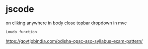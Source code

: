 # jscode
on cliking anywhere in body close topbar dropdown in mvc

<script>
        $(document).ready(function () {
            $("#body").mouseup(function (e) {
                var subject = $("#mySidenav1");
                if (e.target.id != subject.attr('id') && !subject.has(e.target).length) {
                    subject.hide();
                }
            });
        });
    </script> 
    Loudo function
   
   <script>
     var temp=0;
function myFunction() {
    var x = Math.floor((Math.random() * 6) + 1);
    document.getElementById("demo").innerHTML = "You Got " + x;
    temp=temp+x;
  document.getElementById("demo1").innerHTML = "Proceed BY "+temp;
  if (temp>50){
 document.getElementById("demo1").innerHTML = "Won ";
 document.getElementById("demo").innerHTML = "Completed ";
}
}

</script>
https://govtjobindia.com/odisha-opsc-aso-syllabus-exam-pattern/
